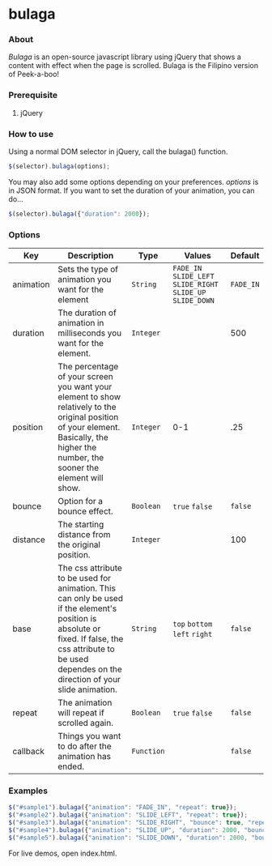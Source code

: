 # bulaga


### About

_Bulaga_ is an open-source javascript library using jQuery that shows a content with effect when the page is scrolled. Bulaga is the Filipino version of Peek-a-boo!


### Prerequisite

1. jQuery

### How to use

Using a normal DOM selector in jQuery, call the bulaga() function.

```javascript
$(selector).bulaga(options);
```

You may also add some options depending on your preferences. _options_ is in JSON format. If you want to set the duration of your animation, you can do...

```javascript
$(selector).bulaga({"duration": 2000});
```

### Options
| Key | Description | Type | Values | Default |
|-----|-------------|------|--------|---------|
|animation|Sets the type of animation you want for the element|`String`|`FADE_IN` `SLIDE_LEFT` `SLIDE_RIGHT` `SLIDE_UP` `SLIDE_DOWN`|`FADE_IN`|
|duration|The duration of animation in milliseconds you want for the element.|`Integer`||500|
|position|The percentage of your screen you want your element to show relatively to the original position of your element. Basically, the higher the number, the sooner the element will show.|`Integer`|0-1|.25|
|bounce|Option for a bounce effect.|`Boolean`|`true` `false`|`false`|
|distance|The starting distance from the original position.|`Integer`||100|
|base|The css attribute to be used for animation. This can only be used if the element's position is absolute or fixed. If false, the css attribute to be used dependes on the direction of your slide animation.|`String`|`top` `bottom` `left` `right`|`false`|
|repeat|The animation will repeat if scrolled again.|`Boolean`|`true` `false`|`false`|
|callback|Things you want to do after the animation has ended.|`Function`||`false`|

### Examples

```javascript
$("#sample1").bulaga({"animation": "FADE_IN", "repeat": true});
$("#sample2").bulaga({"animation": "SLIDE_LEFT", "repeat": true});
$("#sample3").bulaga({"animation": "SLIDE_RIGHT", "bounce": true, "repeat": true});
$("#sample4").bulaga({"animation": "SLIDE_UP", "duration": 2000, "bounce": true, "repeat": true});
$("#sample5").bulaga({"animation": "SLIDE_DOWN", "duration": 2000, "bounce": true, "repeat": true, "callback": function() { alert("Animation Done!"); }});
```

For live demos, open index.html.